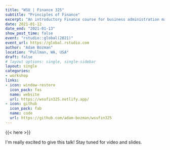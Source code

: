 ```yaml
---
title: "WSU | Finance 325"
subtitle: "Principles of Finance"
excerpt: "An introductory Finance course for business administration majors at Washington State University."
date: 2021-01-12
date_end: "2021-01-13"
show_post_time: false
event: "rstudio::global(2021)"
event_url: https://global.rstudio.com
author: "Adam Bozman"
location: "Pullman, WA, USA"
draft: false
# layout options: single, single-sidebar
layout: single
categories:
- workshop
links:
- icon: window-restore
  icon_pack: fas
  name: website
  url: https://wsufin325.netlify.app/
- icon: github
  icon_pack: fab
  name: code
  url: https://github.com/adam-bozman/wsufin325
---
```


{{< here >}}

I'm really excited to give this talk! Stay tuned for video and slides.
